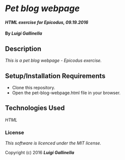 # _Pet blog webpage_

#### _HTML exercise for Epicodus, 09.19.2016_

#### By _**Luigi Gallinella**_

## Description

_This is a pet blog webpage - Epicodus exercise._

## Setup/Installation Requirements

* Clone this repository.
* Open the pet-blog-webpage.html file in your browser.

## Technologies Used

_HTML_

### License

*This software is licenced under the MIT license.*

Copyright (c) 2016 **_Luigi Gallinella_**
